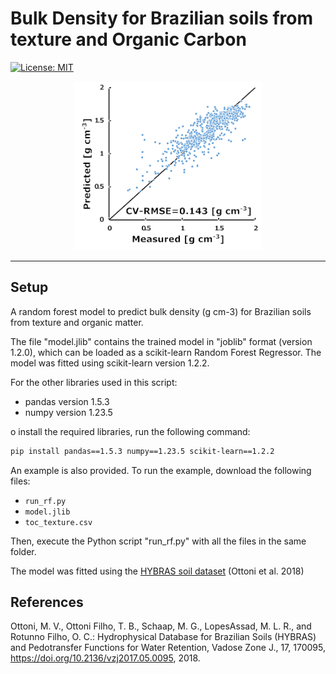 # Bulk Density for Brazilian soils from texture and Organic Carbon
[![License: MIT](https://img.shields.io/badge/License-MIT-yellow.svg)](https://opensource.org/licenses/MIT)
<p align="center">
  <a><img src="https://github.com/infoleon/BD_PTF_Br/blob/main/logo/LOGO_plot_obs_predic.png?raw=true" alt="Logo" width="300"/></a>
</p>
<hr style="height:1px;">

## Setup

A random forest model to predict bulk density (g cm-3) for Brazilian soils from texture and organic matter.

The file "model.jlib" contains the trained model in "joblib" format (version 1.2.0), which can be loaded as a scikit-learn Random Forest Regressor. The model was fitted using scikit-learn version 1.2.2.

For the other libraries used in this script:
- pandas version 1.5.3
- numpy version 1.23.5

o install the required libraries, run the following command:

```bash
pip install pandas==1.5.3 numpy==1.23.5 scikit-learn==1.2.2
```

An example is also provided.
To run the example, download the following files:
- `run_rf.py`
- `model.jlib`
- `toc_texture.csv`

Then, execute the Python script "run_rf.py" with all the files in the same folder.


The model was fitted using the <a href="https://doi.org/10.2136/vzj2017.05.0095">HYBRAS soil dataset</a> (Ottoni et al. 2018)

## References
Ottoni, M. V., Ottoni Filho, T. B., Schaap, M. G., LopesAssad, M. L. R., and Rotunno Filho, O. C.: Hydrophysical Database for Brazilian Soils (HYBRAS) and Pedotransfer Functions for Water Retention, Vadose Zone J., 17, 170095, <a href="https://doi.org/10.2136/vzj2017.05.0095">https://doi.org/10.2136/vzj2017.05.0095</a>, 2018.




